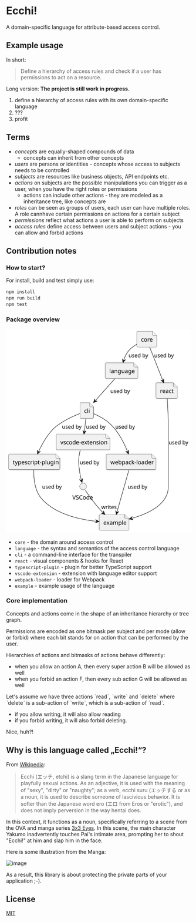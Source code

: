# Ecchi!

A domain-specific language for attribute-based access control.

## Example usage

In short:

> Define a hierarchy of access rules and check if a user has permissions to act on a resource.

Long version: **The project is still work in progress.**

1. define a hierarchy of access rules with its own domain-specific language
2. ???
3. profit

## Terms

* _concepts_ are equally-shaped compounds of data
  * concepts can inherit from other concepts
* _users_ are persons or identities - concepts whose access to subjects needs to be controlled
* _subjects_ are resources like business objects, API endpoints etc.
* _actions_ on subjects are the possible manipulations you can trigger as a user, when you have the right roles or permissions
  * actions can include other actions - they are modeled as a inheritance tree, like concepts are
* _roles_ can be seen as groups of users, each user can have multiple roles. A role cannhave certain permissions on actions for a certain subject
* _permissions_ reflect what actions a user is able to perform on subjects
* _access rules_ define access between users and subject actions - you can allow and forbid actions

## Contribution notes

### How to start?

For install, build and test simply use:

```bash
npm install
npm run build
npm test
```

### Package overview

![Dependencies](docs/dependencies.svg)

* `core` - the domain around access control
* `language` - the syntax and semantics of the access control language
* `cli` - a command-line interface for the transpiler
* `react` - visual components & hooks for React
* `typescript-plugin` - plugin for better TypeScript support
* `vscode-extension` - extension with language editor support
* `webpack-loader` - loader for Webpack
* `example` - example usage of the language

### Core implementation

Concepts and actions come in the shape of an inheritance hierarchy or tree graph.

Permissions are encoded as one bitmask per subject and per mode (allow or forbid) where each bit stands for on action that can be performed by the user.

Hierarchies of actions and bitmasks of actions behave differently:
* when you allow an action A, then every super action B will be allowed as well
* when you forbid an action F, then every sub action G will be allowed as well

Let's assume we have three actions ˋreadˋ, ˋwriteˋ and ˋdeleteˋ where ˋdeleteˋ is a sub-action of ˋwriteˋ, which is a sub-action of ˋreadˋ.
* if you allow writing, it will also allow reading
* if you forbid writing, it will also forbid deleting.

Nice, huh?!

## Why is this language called „Ecchi!“?

From [Wikipedia](https://en.wikipedia.org/wiki/Ecchi):

> Ecchi (エッチ, etchi) is a slang term in the Japanese language for playfully sexual actions. As an adjective, it is used with the meaning of "sexy", "dirty" or "naughty"; as a verb, ecchi suru (エッチする or as a noun, it is used to describe someone of lascivious behavior. It is softer than the Japanese word ero (エロ from Eros or "erotic"), and does not imply perversion in the way hentai does.

In this context, it functions as a noun, specifically referring to a scene from the OVA and manga series [3x3 Eyes](https://en.wikipedia.org/wiki/3%C3%973_Eyes). In this scene, the main character Yakumo inadvertently touches Pai's intimate area, prompting her to shout "Ecchi!" at him and slap him in the face.

Here is some illustration from the Manga:

![image](https://github.com/Lotes/ecchi-js/assets/1525964/254a0fbe-a328-4783-a002-b0d2bbdc1c3c)

As a result, this library is about protecting the private parts of your application ;-).

## License

[MIT](LICENSE.md)
